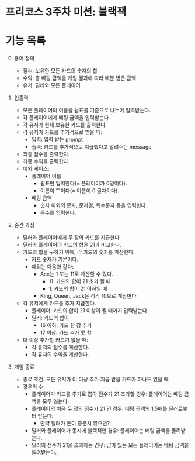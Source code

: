 <h1> 프리코스 3주차 미션: 블랙잭 </h1>

<h1> 기능 목록 </h1>

0. 용어 정의
    - 점수: 보유한 모든 카드의 숫자의 합
    - 수익: 총 베팅 금액을 게임 결과에 따라 배분 받은 금액
    - 유저: 딜러와 모든 플레이어

1. 입출력
    - 모든 플레이어의 이름을 쉼표를 기준으로 나누어 입력받는다.
    - 각 플레이어에게 베팅 금액을 입력받는다.
    - 각 유저가 현재 보유한 카드를 출력한다.
    - 각 유저가 카드를 추가적으로 받을 때:
       - 입력: 입력 받는 prompt
       - 출력: 카드를 추가적으로 지급했다고 알려주는 message
    - 최종 점수를 출력한다.
    - 최종 수익을 출력한다.
    - 예외 케이스:
        - 플레이어 이름
            - 쉼표만 입력한다(= 플레이어가 0명이다).
            - 이름이 ""이다(= 이름이 0 글자이다).
        - 베팅 금액
            - 숫자 이외의 문자, 문자열, 특수문자 등을 입력한다.
            - 음수를 입력한다.
    
2. 중간 과정
    - 딜러와 플레이어에게 두 장의 카드를 지급한다.
    - 딜러와 플레이어의 카드의 합을 21과 비교한다.
    - 카드의 합을 구하기 위해, 각 카드의 숫자를 계산한다.
        - 카드 숫자가 기본이다.
        - 예외는 다음과 같다:
            - Ace는 1 또는 11로 계산할 수 있다.
                - 11: 카드의 합이 21 초과 될 때
                - 1: 카드의 합이 21 이하일 때
            - King, Queen, Jack은 각각 10으로 계산한다.        
    - 각 유저에게 카드를 추가 지급한다.
        - 플레이어: 카드의 합이 21 이상이 될 때까지 입력받는다.
        - 딜러: 카드의 합이
            - 16 이하: 카드 한 장 추가
            - 17 이상: 카드 추가 못 함
    - 더 이상 추가할 카드가 없을 때:
        - 각 유저의 점수를 계산한다.
        - 각 유저의 수익을 계산한다.
        
3. 게임 종료
     - 종료 조건: 모든 유저가 더 이상 추가 지급 받을 카드가 하나도 없을 때
     - 경우의 수:
         - 플레이어가 카드를 추가로 뽑아 점수가 21 초과할 경우: 플레이어는 베팅 금액을 모두 잃는다.
         - 플레이어의 처음 두 장의 점수가 21 인 경우: 베팅 금액의 1.5배를 딜러로부터 받는다.
             - 만약 딜러가 돈이 충분치 않으면? 
         - 딜러와 플레이어가 동시에 블랙잭인 경우: 플레이어는 베팅 금액을 돌려받는다.
         - 딜러의 점수가 21을 초과하는 경우: 남아 있는 모든 플레이어는 베팅 금액을 돌려받는다.
     